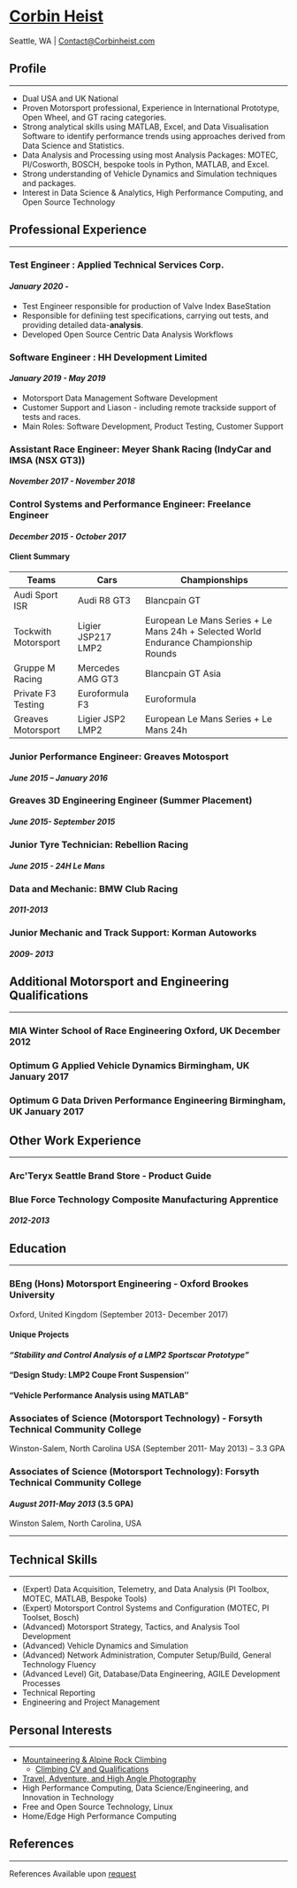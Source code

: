 # [Corbin Heist](http://corbinheist.com/)

Seattle, WA | [Contact@Corbinheist.com](mailto:contact@corbinheist.com)

## Profile

---

* Dual USA and UK National
* Proven Motorsport professional, Experience in International Prototype, Open Wheel, and GT racing categories.
* Strong analytical skills using MATLAB, Excel, and Data Visualisation Software to identify performance trends using approaches derived from Data Science and Statistics.
* Data Analysis and Processing using most Analysis Packages: MOTEC, PI/Cosworth, BOSCH, bespoke tools in Python, MATLAB, and Excel.
* Strong understanding of Vehicle Dynamics and Simulation techniques and packages.
* Interest in Data Science & Analytics, High Performance Computing, and Open Source Technology

## Professional Experience

---

### Test Engineer : Applied Technical Services Corp.

#### *January 2020 -*

* Test Engineer responsible for production of Valve Index BaseStation
* Responsible for definiing test specifications, carrying out tests, and providing detailed data-**analysis**.
* Developed Open Source Centric Data Analysis Workflows

### Software Engineer : HH Development Limited

#### *January 2019 - May 2019*

* Motorsport Data Management Software Development
* Customer Support and Liason - including remote trackside support of tests and races.
* Main Roles: Software Development, Product Testing, Customer Support

### Assistant Race Engineer: Meyer Shank Racing (IndyCar and IMSA (NSX GT3))

#### *November 2017 - November 2018*

### Control Systems and Performance Engineer: Freelance Engineer

#### *December 2015 - October 2017*

#### Client Summary

| Teams| Cars| Championships|
|----------|-----|-|
| Audi Sport ISR | Audi R8 GT3 | Blancpain GT |
| Tockwith Motorsport | Ligier JSP217 LMP2 | European Le Mans Series + Le Mans 24h + Selected World Endurance Championship Rounds |
| Gruppe M Racing | Mercedes AMG GT3 | Blancpain GT Asia |
| Private F3 Testing | Euroformula F3 | Euroformula |
| Greaves Motorsport | Ligier JSP2 LMP2 | European Le Mans Series + Le Mans 24h  |

### Junior Performance Engineer: Greaves Motosport

#### *June 2015 – January 2016*

### Greaves 3D Engineering Engineer (Summer Placement)

#### *June 2015- September 2015*

### Junior Tyre Technician: Rebellion Racing

#### *June 2015 - 24H Le Mans*

### Data and Mechanic: BMW Club Racing

#### *2011-2013*

### Junior Mechanic and Track Support: Korman Autoworks 

#### *2009- 2013*

## Additional Motorsport and Engineering Qualifications

---

### MIA Winter School of Race Engineering Oxford, UK December 2012

### Optimum G Applied Vehicle Dynamics Birmingham, UK January 2017

### Optimum G Data Driven Performance Engineering Birmingham, UK January 2017

## Other Work Experience

---

### Arc'Teryx Seattle Brand Store - Product Guide

### Blue Force Technology Composite Manufacturing Apprentice

#### *2012-2013*

## Education

---

### BEng (Hons) Motorsport Engineering - Oxford Brookes University

Oxford, United Kingdom (September 2013- December 2017)

#### Unique Projects

#### *“Stability and Control Analysis of a LMP2 Sportscar Prototype”*

#### “Design Study: LMP2 Coupe Front Suspension’’

#### “Vehicle Performance Analysis using MATLAB”

### Associates of Science (Motorsport Technology) - Forsyth Technical Community College

Winston-Salem, North Carolina USA (September 2011- May 2013) – 3.3 GPA

### Associates of Science (Motorsport Technology): Forsyth Technical Community College

#### *August 2011-May 2013* (3.5 GPA)

Winston Salem, North Carolina, USA

---

## Technical Skills

---

* (Expert) Data Acquisition, Telemetry, and Data Analysis (PI Toolbox, MOTEC, MATLAB, Bespoke Tools)
* (Expert) Motorsport Control Systems and Configuration (MOTEC, PI Toolset, Bosch)
* (Advanced) Motorsport Strategy, Tactics, and Analysis Tool Development
* (Advanced) Vehicle Dynamics and Simulation
* (Advanced) Network Administration, Computer Setup/Build, General Technology Fluency
* (Advanced Level) Git, Database/Data Engineering, AGILE Development Processes
* Technical Reporting
* Engineering and Project Management

## Personal Interests

---

* [Mountaineering & Alpine Rock Climbing](https://www.instagram.com/explore/tags/corbinclimbs/)
  * [Climbing CV and Qualifications](link)
* [Travel, Adventure, and High Angle Photography](https://www.instagram.com/corbinheist/)
* High Performance Computing, Data Science/Engineering, and Innovation in Technology
* Free and Open Source Technology, Linux
* Home/Edge High Performance Computing

## References

---

References Available upon [request](mailto:contact@corbinheist.com)
